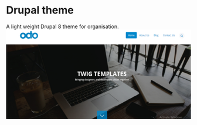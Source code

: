 # Drupal theme
A light weight Drupal 8 theme for organisation.
![Image](https://github.com/itsmevishnu/drupal_theme/blob/master/octo/screenshot.png)
